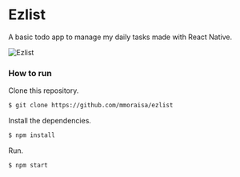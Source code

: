 # Ezlist

A basic todo app to manage my daily tasks made with React Native.
  
![Ezlist](https://s3.amazonaws.com/in3d-site/portfolio/prj_ezlist.png "Ezlist")

### How to run

Clone this repository.

```sh
$ git clone https://github.com/mmoraisa/ezlist
```

Install the dependencies.

```sh
$ npm install
```

Run.

```sh
$ npm start
```

